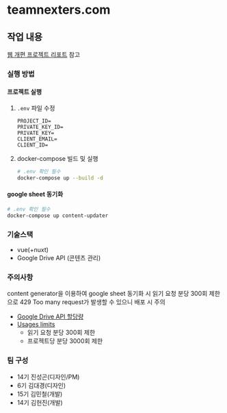 # teamnexters.com

## 작업 내용

[웹 개편 프로젝트 리포트](https://classy-bottle-ba6.notion.site/8982faf68ce146e9b5613799f8c5f4f0) 참고

### 실행 방법

#### 프로젝트 실행

1. `.env` 파일 수정

   ```
   PROJECT_ID=
   PRIVATE_KEY_ID=
   PRIVATE_KEY=
   CLIENT_EMAIL=
   CLIENT_ID=
   ```

2. docker-compose 빌드 및 실행
   ```bash
   # .env 확인 필수
   docker-compose up --build -d
   ```

#### google sheet 동기화

```bash
# .env 확인 필수
docker-compose up content-updater
```

### 기술스택

- vue(+nuxt)
- Google Drive API (콘텐츠 관리)

### 주의사항

content generator을 이용하여 google sheet 동기화 시 읽기 요청 분당 300회 제한으로 429 Too many request가 발생할 수 있으니 배포 시 주의

- [Google Drive API 할당량](https://support.google.com/a/answer/6301355)
- [Usages limits](https://developers.google.com/docs/api/limits)
  - 읽기 요청 분당 300회 제한
  - 프로젝트당 분당 3000회 제한

### 팀 구성

- 14기 진성곤(디자인/PM)
- 6기 김대경(디자인)
- 15기 김민철(개발)
- 14기 김헌진(개발)
